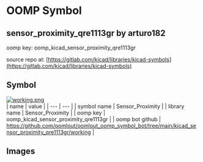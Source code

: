 # OOMP Symbol  
## sensor_proximity_qre1113gr  by arturo182  
  
oomp key: oomp_kicad_sensor_proximity_qre1113gr  
  
source repo at: [https://gitlab.com/kicad/libraries/kicad-symbols](https://gitlab.com/kicad/libraries/kicad-symbols)  
## Symbol  
  
[![working.png](working_600.png)](working.png)  
| name | value | 
| --- | --- | 
| symbol name | Sensor_Proximity | 
| library name | Sensor_Proximity | 
| oomp key | oomp_kicad_sensor_proximity_qre1113gr | 
| oomp bot github | https://github.com/oomlout/oomlout_oomp_symbol_bot/tree/main/kicad_sensor_proximity_qre1113gr/working | 
## Images  
